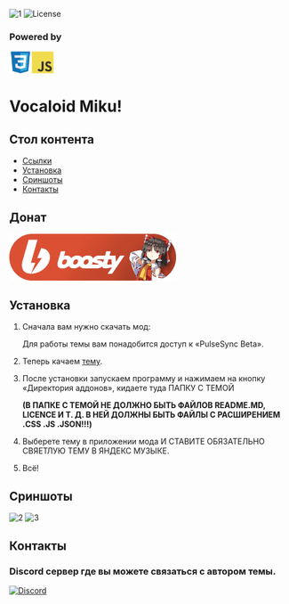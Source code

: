 ![1](https://github.com/user-attachments/assets/0dcab9cc-47ce-47d3-b13f-e288f5f32c84)
![License](https://img.shields.io/github/license/Diramix/Spotify-Music.svg?style=for-the-badge)

### Powered by
<a href="https://developer.mozilla.org/en-US/docs/Web/CSS"><img src="https://raw.githubusercontent.com/devicons/devicon/master/icons/css3/css3-original.svg" height="40px" width="40px" /></a><a href="https://developer.mozilla.org/en-US/docs/Web/JavaScript"><img src="https://raw.githubusercontent.com/devicons/devicon/master/icons/javascript/javascript-original.svg" height="40px" width="40px" /></a>
    
# Vocaloid Miku!

## Стол контента
- [Ссылки](#Ссылки)
- [Установка](#Установка)
- [Сриншоты](#Сриншоты)
- [Контакты](#Контакты)

## Донат
<p>
    <a href="https://boosty.to/diramix">
      <img width="300" alt="ᓚᘏᗢ котик ждёт твоей монетки" src="https://github.com/Diramix/Vocaloid-Miku/blob/main/doc/boosty_button.png?raw=true">
    </a>
</p>

## Установка
1. Сначала вам нужно скачать мод:

   Для работы темы вам понадобится доступ к «PulseSync Beta».
2. Теперь качаем [тему](https://github.com/Diramix/Vocaloid-Miku/releases).
3. После установки запускаем программу и нажимаем на кнопку «Директория аддонов», кидаете туда ПАПКУ С ТЕМОЙ

    **(В ПАПКЕ С ТЕМОЙ НЕ ДОЛЖНО БЫТЬ ФАЙЛОВ README.MD, LICENCE И Т. Д. В НЕЙ  ДОЛЖНЫ БЫТЬ ФАЙЛЫ С РАСШИРЕНИЕМ .CSS .JS .JSON!!!)**

4. Выберете тему в приложении мода И СТАВИТЕ ОБЯЗАТЕЛЬНО СВЯЕТЛУЮ ТЕМУ В ЯНДЕКС МУЗЫКЕ.
5. Всё!

## Сриншоты
![2](https://github.com/user-attachments/assets/7e81b89c-4c30-4b53-9a82-69d67467f37b)
![3](https://github.com/user-attachments/assets/c8aa6337-56f3-4330-a56f-7560e77458aa)

## Контакты
### Discord сервер где вы можете связаться с автором темы.
[![Discord](https://img.shields.io/badge/Discord-%237289DA.svg?logo=discord&logoColor=white)](https://discord.gg/ky6bcdy7KA)
